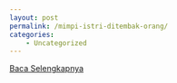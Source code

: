 ```yaml
---
layout: post
permalink: /mimpi-istri-ditembak-orang/
categories:
    - Uncategorized
---
```


[Baca Selengkapnya](/10)